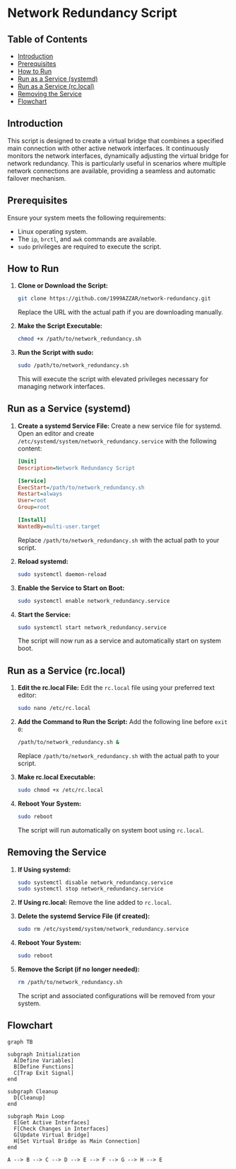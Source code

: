 # Network Redundancy Script

## Table of Contents
- [Introduction](#introduction)
- [Prerequisites](#prerequisites)
- [How to Run](#how-to-run)
- [Run as a Service (systemd)](#run-as-a-service-systemd)
- [Run as a Service (rc.local)](#run-as-a-service-rclocal)
- [Removing the Service](#removing-the-service)
- [Flowchart](#flowchart)

## Introduction
This script is designed to create a virtual bridge that combines a specified main connection with other active network interfaces. It continuously monitors the network interfaces, dynamically adjusting the virtual bridge for network redundancy. This is particularly useful in scenarios where multiple network connections are available, providing a seamless and automatic failover mechanism.

## Prerequisites
Ensure your system meets the following requirements:
- Linux operating system.
- The `ip`, `brctl`, and `awk` commands are available.
- `sudo` privileges are required to execute the script.

## How to Run
1. **Clone or Download the Script:**
   ```bash
   git clone https://github.com/1999AZZAR/network-redundancy.git
   ```
   Replace the URL with the actual path if you are downloading manually.

2. **Make the Script Executable:**
   ```bash
   chmod +x /path/to/network_redundancy.sh
   ```

3. **Run the Script with sudo:**
   ```bash
   sudo /path/to/network_redundancy.sh
   ```

   This will execute the script with elevated privileges necessary for managing network interfaces.

## Run as a Service (systemd)
1. **Create a systemd Service File:**
   Create a new service file for systemd. Open an editor and create `/etc/systemd/system/network_redundancy.service` with the following content:
   ```ini
   [Unit]
   Description=Network Redundancy Script

   [Service]
   ExecStart=/path/to/network_redundancy.sh
   Restart=always
   User=root
   Group=root

   [Install]
   WantedBy=multi-user.target
   ```
   Replace `/path/to/network_redundancy.sh` with the actual path to your script.

2. **Reload systemd:**
   ```bash
   sudo systemctl daemon-reload
   ```

3. **Enable the Service to Start on Boot:**
   ```bash
   sudo systemctl enable network_redundancy.service
   ```

4. **Start the Service:**
   ```bash
   sudo systemctl start network_redundancy.service
   ```

   The script will now run as a service and automatically start on system boot.

## Run as a Service (rc.local)
1. **Edit the rc.local File:**
   Edit the `rc.local` file using your preferred text editor:
   ```bash
   sudo nano /etc/rc.local
   ```

2. **Add the Command to Run the Script:**
   Add the following line before `exit 0`:
   ```bash
   /path/to/network_redundancy.sh &
   ```
   Replace `/path/to/network_redundancy.sh` with the actual path to your script.

3. **Make rc.local Executable:**
   ```bash
   sudo chmod +x /etc/rc.local
   ```

4. **Reboot Your System:**
   ```bash
   sudo reboot
   ```

   The script will run automatically on system boot using `rc.local`.

## Removing the Service
1. **If Using systemd:**
   ```bash
   sudo systemctl disable network_redundancy.service
   sudo systemctl stop network_redundancy.service
   ```

2. **If Using rc.local:**
   Remove the line added to `rc.local`.

3. **Delete the systemd Service File (if created):**
   ```bash
   sudo rm /etc/systemd/system/network_redundancy.service
   ```

4. **Reboot Your System:**
   ```bash
   sudo reboot
   ```

5. **Remove the Script (if no longer needed):**
   ```bash
   rm /path/to/network_redundancy.sh
   ```

   The script and associated configurations will be removed from your system.

## Flowchart
```mermaid
graph TB

subgraph Initialization
  A[Define Variables]
  B[Define Functions]
  C[Trap Exit Signal]
end

subgraph Cleanup
  D[Cleanup]
end

subgraph Main Loop
  E[Get Active Interfaces]
  F[Check Changes in Interfaces]
  G[Update Virtual Bridge]
  H[Set Virtual Bridge as Main Connection]
end

A --> B --> C --> D --> E --> F --> G --> H --> E

```

